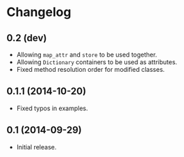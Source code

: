 Changelog
=========

0.2 (dev)
---------

- Allowing `map_attr` and `store` to be used together.
- Allowing `Dictionary` containers to be used as attributes.
- Fixed method resolution order for modified classes.

0.1.1 (2014-10-20)
------------------

- Fixed typos in examples.

0.1 (2014-09-29)
----------------

 - Initial release.
